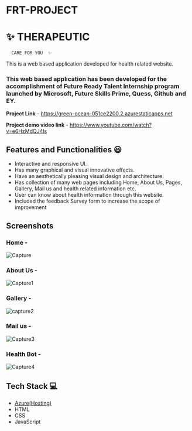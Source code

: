 # FRT-PROJECT
# ✨ THERAPEUTIC
      CARE FOR YOU  ✨

This is a web based application developed for health related website.

### This web based application has been developed for the accomplishment of Future Ready Talent Internship program launched by Microsoft, Future Skills Prime, Quess, Github and EY.


**Project Link** - https://green-ocean-051ce2200.2.azurestaticapps.net



**Project demo video link** - https://www.youtube.com/watch?v=e6HzMdQJ4ls

## Features and Functionalities 😃

- Interactive and responsive UI.
- Has many graphical and visual innovative effects.
- Have an aesthetically pleasing visual design and architecture.
- Has collection of many web pages including Home, About Us, Pages, Gallery, Mail us and health related information etc.
- User can know about health information through this website.
- Included the feedback Survey form to increase the scope of improvement 

## Screenshots


### Home -

![Capture](https://user-images.githubusercontent.com/118171574/214290406-e2919aeb-156d-481b-b599-cc14b907c0aa.PNG)

   

### About Us -


![Capture1](https://user-images.githubusercontent.com/118171574/214290563-247df910-b05f-4924-a759-a8766648b91d.PNG)


### Gallery -

![capture2](https://user-images.githubusercontent.com/118171574/214290736-40cd89c1-592a-4933-a4bf-dd6a1ad1feb9.PNG)
### Mail us -

![Capture3](https://user-images.githubusercontent.com/118171574/214290888-dbe539f7-289a-4036-96f7-e49a98e33e44.PNG)

###  Health Bot -
![Capture4](https://user-images.githubusercontent.com/118171574/214290999-1fe6ab2a-0e08-4ca7-a00b-6cd1805ad7f6.PNG)

## Tech Stack 💻

- [Azure(Hosting)](https://azure.microsoft.com/en-in/features/azure-portal/)
- HTML
- CSS
- JavaScript
